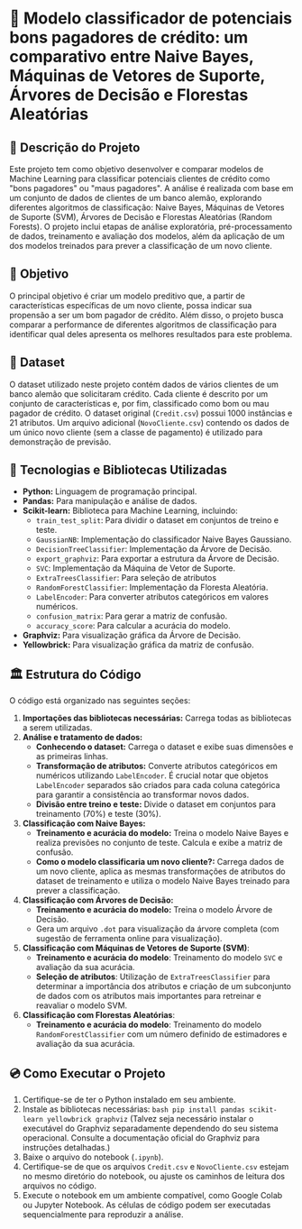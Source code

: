 # 💸 Modelo classificador de potenciais bons pagadores de crédito: um comparativo entre Naive Bayes, Máquinas de Vetores de Suporte, Árvores de Decisão e Florestas Aleatórias

## 📃 Descrição do Projeto

Este projeto tem como objetivo desenvolver e comparar modelos de Machine Learning para classificar potenciais clientes de crédito como "bons pagadores" ou "maus pagadores". A análise é realizada com base em um conjunto de dados de clientes de um banco alemão, explorando diferentes algoritmos de classificação: Naive Bayes, Máquinas de Vetores de Suporte (SVM), Árvores de Decisão e Florestas Aleatórias (Random Forests). O projeto inclui etapas de análise exploratória, pré-processamento de dados, treinamento e avaliação dos modelos, além da aplicação de um dos modelos treinados para prever a classificação de um novo cliente.

## 🎯 Objetivo

O principal objetivo é criar um modelo preditivo que, a partir de características específicas de um novo cliente, possa indicar sua propensão a ser um bom pagador de crédito. Além disso, o projeto busca comparar a performance de diferentes algoritmos de classificação para identificar qual deles apresenta os melhores resultados para este problema.

## 💾 Dataset

O dataset utilizado neste projeto contém dados de vários clientes de um banco alemão que solicitaram crédito. Cada cliente é descrito por um conjunto de características e, por fim, classificado como bom ou mau pagador de crédito. O dataset original (`Credit.csv`) possui 1000 instâncias e 21 atributos. Um arquivo adicional (`NovoCliente.csv`) contendo os dados de um único novo cliente (sem a classe de pagamento) é utilizado para demonstração de previsão.

## 🚀 Tecnologias e Bibliotecas Utilizadas

*   **Python:** Linguagem de programação principal.
*   **Pandas:** Para manipulação e análise de dados.
*   **Scikit-learn:** Biblioteca para Machine Learning, incluindo:
    *   `train_test_split`: Para dividir o dataset em conjuntos de treino e teste.
    *   `GaussianNB`: Implementação do classificador Naive Bayes Gaussiano.
    *   `DecisionTreeClassifier`: Implementação da Árvore de Decisão.
    *   `export_graphviz`: Para exportar a estrutura da Árvore de Decisão.
    *   `SVC`: Implementação da Máquina de Vetor de Suporte.
    *   `ExtraTreesClassifier`: Para seleção de atributos
    *   `RandomForestClassifier`: Implementação da Floresta Aleatória.
    *   `LabelEncoder`: Para converter atributos categóricos em valores numéricos.
    *   `confusion_matrix`: Para gerar a matriz de confusão.
    *   `accuracy_score`: Para calcular a acurácia do modelo.
*   **Graphviz:** Para visualização gráfica da Árvore de Decisão.
*   **Yellowbrick:** Para visualização gráfica da matriz de confusão.

## 🏛️ Estrutura do Código

O código está organizado nas seguintes seções:

1.  **Importações das bibliotecas necessárias:** Carrega todas as bibliotecas a serem utilizadas.
2.  **Análise e tratamento de dados:**
    *   **Conhecendo o dataset:** Carrega o dataset e exibe suas dimensões e as primeiras linhas.
    *   **Transformação de atributos:** Converte atributos categóricos em numéricos utilizando `LabelEncoder`. É crucial notar que objetos `LabelEncoder` separados são criados para cada coluna categórica para garantir a consistência ao transformar novos dados.
    *   **Divisão entre treino e teste:** Divide o dataset em conjuntos para treinamento (70%) e teste (30%).
3.  **Classificação com Naive Bayes:**
    *   **Treinamento e acurácia do modelo:** Treina o modelo Naive Bayes e realiza previsões no conjunto de teste. Calcula e exibe a matriz de confusão.
    *   **Como o modelo classificaria um novo cliente?:** Carrega dados de um novo cliente, aplica as mesmas transformações de atributos do dataset de treinamento e utiliza o modelo Naive Bayes treinado para prever a classificação.
4.  **Classificação com Árvores de Decisão:**
    *   **Treinamento e acurácia do modelo:** Treina o modelo Árvore de Decisão.
    *   Gera um arquivo `.dot` para visualização da árvore completa (com sugestão de ferramenta online para visualização).
5.  **Classificação com Máquinas de Vetores de Suporte (SVM)**:
    *   **Treinamento e acurácia do modelo**: Treinamento do modelo `SVC` e avaliação da sua acurácia.
    *   **Seleção de atributos**: Utilização de `ExtraTreesClassifier` para determinar a importância dos atributos e criação de um subconjunto de dados com os atributos mais importantes para retreinar e reavaliar o modelo SVM.
6.  **Classificação com Florestas Aleatórias**:
    *   **Treinamento e acurácia do modelo**: Treinamento do modelo `RandomForestClassifier` com um número definido de estimadores e avaliação da sua acurácia.
      
## 💿 Como Executar o Projeto

1.  Certifique-se de ter o Python instalado em seu ambiente.
2.  Instale as bibliotecas necessárias:
   `bash pip install pandas scikit-learn yellowbrick graphviz`
(Talvez seja necessário instalar o executável do Graphviz separadamente dependendo do seu sistema operacional. Consulte a documentação oficial do Graphviz para instruções detalhadas.)
3.  Baixe o arquivo do notebook (`.ipynb`).
4.  Certifique-se de que os arquivos `Credit.csv` e `NovoCliente.csv` estejam no mesmo diretório do notebook, ou ajuste os caminhos de leitura dos arquivos no código.
5.  Execute o notebook em um ambiente compatível, como Google Colab ou Jupyter Notebook. As células de código podem ser executadas sequencialmente para reproduzir a análise.
